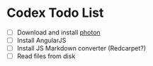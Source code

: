 # Codex Todo List

* [ ] Download and install [photon](http://photonkit.com/components/)
* [ ] Install AngularJS
* [ ] Install JS Markdown converter (Redcarpet?)
* [ ] Read files from disk
